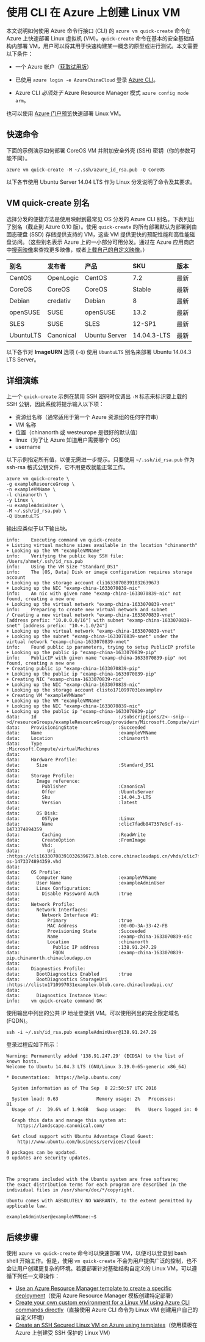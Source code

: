<properties
   pageTitle="使用 CLI 在 Azure 上创建 Linux VM | Azure"
   description="使用 CLI 在 Azure 上创建 Linux VM。"
   services="virtual-machines-linux"
   documentationCenter=""
   authors="vlivech"
   manager="timlt"
   editor=""/>  


<tags
   ms.service="virtual-machines-linux"
   ms.devlang="NA"
   ms.topic="hero-article"
   ms.tgt_pltfrm="vm-linux"
   ms.workload="infrastructure"
   ms.date="09/08/2016"
   wacn.date="10/24/2016"
   ms.author="v-livech"/>  



# 使用 CLI 在 Azure 上创建 Linux VM

本文说明如何使用 Azure 命令行接口 (CLI) 的 `azure vm quick-create` 命令在 Azure 上快速部署 Linux 虚拟机 (VM)。`quick-create` 命令在基本的安全基础结构内部署 VM，用户可以将其用于快速构建某一概念的原型或进行测试。本文需要以下条件：

- 一个 Azure 帐户（[获取试用版](/pricing/1rmb-trial/)）

- 已使用 `azure login -e AzureChinaCloud` 登录 [Azure CLI](/documentation/articles/xplat-cli-install/)。

- Azure CLI _必须处于_ Azure Resource Manager 模式 `azure config mode arm`。

也可以使用 [Azure 门户预览](/documentation/articles/virtual-machines-linux-quick-create-portal/)快速部署 Linux VM。

## 快速命令

下面的示例演示如何部署 CoreOS VM 并附加安全外壳 (SSH) 密钥（你的参数可能不同）。

    azure vm quick-create -M ~/.ssh/azure_id_rsa.pub -Q CoreOS

以下各节使用 Ubuntu Server 14.04 LTS 作为 Linux 分发说明了命令及其要求。

## VM quick-create 别名

选择分发的便捷方法是使用映射到最常见 OS 分发的 Azure CLI 别名。下表列出了别名（截止到 Azure 0.10 版）。使用 `quick-create` 的所有部署默认为部署到由固态硬盘 (SSD) 存储提供支持的 VM，这些 VM 提供更快的预配性能和高性能磁盘访问。（这些别名表示 Azure 上的一小部分可用分发。通过在 Azure 应用商店中[搜索映像](/documentation/articles/virtual-machines-linux-cli-ps-findimage/)来查找更多映像，或者[上载自己的自定义映像](/documentation/articles/virtual-machines-linux-create-upload-generic/)。）

| 别名 | 发布者 | 产品 | SKU | 版本 |
|:----------|:----------|:-------------|:------------|:--------|
| CentOS | OpenLogic | CentOS | 7\.2 | 最新 |
| CoreOS    | CoreOS    | CoreOS       | Stable      | 最新  |
| Debian    | credativ  | Debian       | 8           | 最新  |
| openSUSE | SUSE | openSUSE | 13\.2 | 最新 |
| SLES | SUSE | SLES | 12-SP1 | 最新 |
| UbuntuLTS | Canonical | Ubuntu Server | 14\.04.3-LTS | 最新 |

以下各节对 **ImageURN** 选项 (`-Q`) 使用 `UbuntuLTS` 别名来部署 Ubuntu 14.04.3 LTS Server。

## 详细演练

上一个 `quick-create` 示例在禁用 SSH 密码时仅调出 `-M` 标志来标识要上载的 SSH 公钥，因此系统将提示输入以下项：

- 资源组名称（通常适用于第一个 Azure 资源组的任何字符串）
- VM 名称
- 位置（chinanorth 或 westeurope 是很好的默认值）
- linux（为了让 Azure 知道用户需要哪个 OS）
- username

以下示例指定所有值，以便无需进一步提示。只要使用 `~/.ssh/id_rsa.pub` 作为 ssh-rsa 格式公钥文件，它不用更改就能正常工作。

    azure vm quick-create \
    -g exampleResourceGroup \
    -n exampleVMName \
    -l chinanorth \
    -y Linux \
    -u exampleAdminUser \
    -M ~/.ssh/id_rsa.pub \
    -Q UbuntuLTS

输出应类似于以下输出块。

    info:    Executing command vm quick-create
    + Listing virtual machine sizes available in the location "chinanorth"
    + Looking up the VM "exampleVMName"
    info:    Verifying the public key SSH file: /Users/ahmet/.ssh/id_rsa.pub
    info:    Using the VM Size "Standard_DS1"
    info:    The [OS, Data] Disk or image configuration requires storage account
    + Looking up the storage account cli16330708391032639673
    + Looking up the NIC "examp-china-1633070839-nic"
    info:    An nic with given name "examp-china-1633070839-nic" not found, creating a new one
    + Looking up the virtual network "examp-china-1633070839-vnet"
    info:    Preparing to create new virtual network and subnet
    / Creating a new virtual network "examp-china-1633070839-vnet" [address prefix: "10.0.0.0/16"] with subnet "examp-china-1633070839-snet" [address prefix: "10.+.1.0/24"]
    + Looking up the virtual network "examp-china-1633070839-vnet"
    + Looking up the subnet "examp-china-1633070839-snet" under the virtual network "examp-china-1633070839-vnet"
    info:    Found public ip parameters, trying to setup PublicIP profile
    + Looking up the public ip "examp-china-1633070839-pip"
    info:    PublicIP with given name "examp-china-1633070839-pip" not found, creating a new one
    + Creating public ip "examp-china-1633070839-pip"
    + Looking up the public ip "examp-china-1633070839-pip"
    + Creating NIC "examp-china-1633070839-nic"
    + Looking up the NIC "examp-china-1633070839-nic"
    + Looking up the storage account clisto1710997031examplev
    + Creating VM "exampleVMName"
    + Looking up the VM "exampleVMName"
    + Looking up the NIC "examp-china-1633070839-nic"
    + Looking up the public ip "examp-china-1633070839-pip"
    data:    Id                              :/subscriptions/2<--snip-->d/resourceGroups/exampleResourceGroup/providers/Microsoft.Compute/virtualMachines/exampleVMName
    data:    ProvisioningState               :Succeeded
    data:    Name                            :exampleVMName
    data:    Location                        :chinanorth
    data:    Type                            :Microsoft.Compute/virtualMachines
    data:
    data:    Hardware Profile:
    data:      Size                          :Standard_DS1
    data:
    data:    Storage Profile:
    data:      Image reference:
    data:        Publisher                   :Canonical
    data:        Offer                       :UbuntuServer
    data:        Sku                         :14.04.3-LTS
    data:        Version                     :latest
    data:
    data:      OS Disk:
    data:        OSType                      :Linux
    data:        Name                        :clic7fadb847357e9cf-os-1473374894359
    data:        Caching                     :ReadWrite
    data:        CreateOption                :FromImage
    data:        Vhd:
    data:          Uri                       :https://cli16330708391032639673.blob.core.chinacloudapi.cn/vhds/clic7fadb847357e9cf-os-1473374894359.vhd
    data:
    data:    OS Profile:
    data:      Computer Name                 :exampleVMName
    data:      User Name                     :exampleAdminUser
    data:      Linux Configuration:
    data:        Disable Password Auth       :true
    data:
    data:    Network Profile:
    data:      Network Interfaces:
    data:        Network Interface #1:
    data:          Primary                   :true
    data:          MAC Address               :00-0D-3A-33-42-FB
    data:          Provisioning State        :Succeeded
    data:          Name                      :examp-china-1633070839-nic
    data:          Location                  :chinanorth
    data:            Public IP address       :138.91.247.29
    data:            FQDN                    :examp-china-1633070839-pip.chinanorth.chinacloudapp.cn
    data:
    data:    Diagnostics Profile:
    data:      BootDiagnostics Enabled       :true
    data:      BootDiagnostics StorageUri    :https://clisto1710997031examplev.blob.core.chinacloudapi.cn/
    data:
    data:      Diagnostics Instance View:
    info:    vm quick-create command OK

使用输出中列出的公共 IP 地址登录到 VM。可以使用列出的完全限定域名 (FQDN)。

    ssh -i ~/.ssh/id_rsa.pub exampleAdminUser@138.91.247.29

登录过程应如下所示：

    Warning: Permanently added '138.91.247.29' (ECDSA) to the list of known hosts.
    Welcome to Ubuntu 14.04.3 LTS (GNU/Linux 3.19.0-65-generic x86_64)

    * Documentation:  https://help.ubuntu.com/

      System information as of Thu Sep  8 22:50:57 UTC 2016

      System load: 0.63              Memory usage: 2%   Processes:       81
      Usage of /:  39.6% of 1.94GB   Swap usage:   0%   Users logged in: 0

      Graph this data and manage this system at:
        https://landscape.canonical.com/

      Get cloud support with Ubuntu Advantage Cloud Guest:
        http://www.ubuntu.com/business/services/cloud

    0 packages can be updated.
    0 updates are security updates.



    The programs included with the Ubuntu system are free software;
    the exact distribution terms for each program are described in the
    individual files in /usr/share/doc/*/copyright.

    Ubuntu comes with ABSOLUTELY NO WARRANTY, to the extent permitted by
    applicable law.

    exampleAdminUser@exampleVMName:~$

## 后续步骤

使用 `azure vm quick-create` 命令可以快速部署 VM，以便可以登录到 bash shell 开始工作。但是，使用 `vm quick-create` 不会为用户提供广泛的控制，也不会让用户创建更复杂的环境。若要部署针对基础结构自定义的 Linux VM，可以遵循下列任一文章操作：

- [Use an Azure Resource Manager template to create a specific deployment](/documentation/articles/virtual-machines-linux-cli-deploy-templates/)（使用 Azure Resource Manager 模板创建特定部署）
- [Create your own custom environment for a Linux VM using Azure CLI commands directly](/documentation/articles/virtual-machines-linux-create-cli-complete/)（直接使用 Azure CLI 命令为 Linux VM 创建用户自己的自定义环境）
- [Create an SSH Secured Linux VM on Azure using templates](/documentation/articles/virtual-machines-linux-create-ssh-secured-vm-from-template/)（使用模板在 Azure 上创建受 SSH 保护的 Linux VM）

<!---HONumber=Mooncake_1017_2016-->